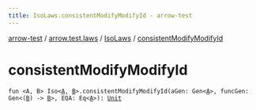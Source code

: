 ```yaml
---
title: IsoLaws.consistentModifyModifyId - arrow-test
---
```


[arrow-test](../../index.html) / [arrow.test.laws](../index.html) / [IsoLaws](index.html) / [consistentModifyModifyId](./consistent-modify-modify-id.html)

# consistentModifyModifyId

`fun <A, B> Iso<`[`A`](consistent-modify-modify-id.html#A)`, `[`B`](consistent-modify-modify-id.html#B)`>.consistentModifyModifyId(aGen: Gen<`[`A`](consistent-modify-modify-id.html#A)`>, funcGen: Gen<(`[`B`](consistent-modify-modify-id.html#B)`) -> `[`B`](consistent-modify-modify-id.html#B)`>, EQA: Eq<`[`A`](consistent-modify-modify-id.html#A)`>): `[`Unit`](https://kotlinlang.org/api/latest/jvm/stdlib/kotlin/-unit/index.html)
